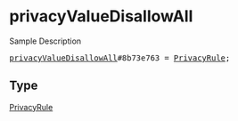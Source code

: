 # privacyValueDisallowAll

Sample Description

<pre>
<a href="../constructor/privacyValueDisallowAll.md">privacyValueDisallowAll</a>#8b73e763 = <a href="../type/PrivacyRule.md">PrivacyRule</a>;
</pre>

## Type

<a href="../type/PrivacyRule.md">PrivacyRule</a>

